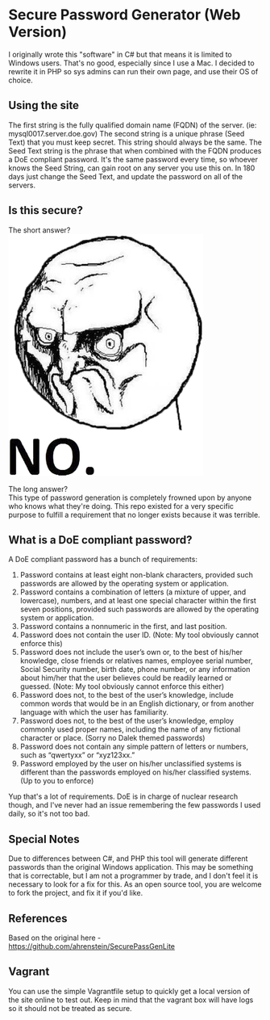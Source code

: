Secure Password Generator (Web Version)
==============

I originally wrote this "software" in C# but that means it is limited to Windows users. That's no good, especially since I use a Mac. I decided to rewrite it in PHP so sys admins can run their own page, and use their OS of choice.

Using the site
------------

The first string is the fully qualified domain name (FQDN) of the server. (ie: mysql0017.server.doe.gov) The second string is a unique phrase (Seed Text) that you must keep secret.
This string should always be the same. The Seed Text string is the phrase that when combined with the FQDN produces a DoE compliant password. It's the same password every time, so whoever knows the Seed String, can gain root on any server you use this on.
In 180 days just change the Seed Text, and update the password on all of the servers.

Is this secure?
------------

The short answer?  
![no](readme-no.png)

The long answer?  
This type of password generation is completely frowned upon by anyone who knows what they're doing. This repo existed for a very specific purpose to fulfill a requirement that no longer exists because it was terrible.

What is a DoE compliant password?
------------

A DoE compliant password has a bunch of requirements:
1. Password contains at least eight non-blank characters, provided such passwords are allowed by the operating system or application.
2. Password contains a combination of letters (a mixture of upper, and lowercase), numbers, and at least one special character within the first seven positions, provided such passwords are allowed by the operating system or application.
3. Password contains a nonnumeric in the first, and last position.
4. Password does not contain the user ID. (Note: My tool obviously cannot enforce this)
5. Password does not include the user’s own or, to the best of his/her knowledge, close friends or relatives names, employee serial number, Social Security number, birth date, phone number, or any information about him/her that the user believes could be readily learned or guessed. (Note: My tool obviously cannot enforce this either)
6. Password does not, to the best of the user’s knowledge, include common words that would be in an English dictionary, or from another language with which the user has familiarity.
7. Password does not, to the best of the user’s knowledge, employ commonly used proper names, including the name of any fictional character or place. (Sorry no Dalek themed passwords)
8. Password does not contain any simple pattern of letters or numbers, such as “qwertyxx” or “xyz123xx.”
9. Password employed by the user on his/her unclassified systems is different than the passwords employed on his/her classified systems. (Up to you to enforce)

Yup that's a lot of requirements. DoE is in charge of nuclear research though, and I've never had an issue remembering the few passwords I used daily, so it's not too bad.

Special Notes
------------

Due to differences between C#, and PHP this tool will generate different passwords than the original Windows application. This may be something that is correctable, but
I am not a programmer by trade, and I don't feel it is necessary to look for a fix for this. As an open source tool, you are welcome to fork the project, and fix it if you'd like.

References
------------

Based on the original here - https://github.com/ahrenstein/SecurePassGenLite


Vagrant
------------
You can use the simple Vagrantfile setup to quickly get a local version of the site online to test out. Keep in mind that the vagrant box will have logs so it should not be treated as secure.

